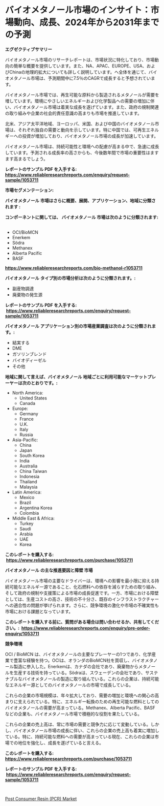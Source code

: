 <p><h1>バイオメタノール市場のインサイト：市場動向、成長、2024年から2031年までの予測</h1></p><p><strong>エグゼクティブサマリー</strong></p>
<p><p>バイオメタノール市場のリサーチレポートは、市場状況に特化しており、市場動向の簡単な概要を提供しています。また、NA、APAC、EUROPE、USA、およびChinaの地理的拡大についても詳しく説明しています。ヘ全体を通じて、バイオメタノール市場は、予測期間中に7.5％のCAGRで成長すると予想されています。</p><p>バイオメタノール市場では、再生可能な原料から製造されるメタノールが需要を増しています。環境にやさしいエネルギーおよび化学製品への需要の増加に伴い、バイオメタノール市場は着実な成長を遂げています。また、政府の規制関連の取り組みや企業の社会的責任意識の高まりも市場を推進しています。</p><p>北米、アジア太平洋地域、ヨーロッパ、米国、および中国のバイオメタノール市場は、それぞれ独自の需要と動向を示しています。特に中国では、可再生エネルギーへの投資が増加しており、バイオメタノール市場の成長が加速しています。</p><p>バイオメタノール市場は、持続可能性と環境への配慮が高まる中で、急速に成長しています。予測される成長率の高さからも、今後数年間で市場の重要性はますます高まるでしょう。</p></p>
<p><strong>レポートのサンプル PDF を入手する: <a href="https://www.reliableresearchreports.com/enquiry/request-sample/1053711">https://www.reliableresearchreports.com/enquiry/request-sample/1053711</a></strong></p>
<p><strong>市場セグメンテーション:</strong></p>
<p><strong> バイオメタノール 市場はさらに概要、展開、アプリケーション、地域に分類されます :</strong></p>
<p><strong>コンポーネントに関しては、 バイオメタノール 市場は次のように分類されます: &nbsp;</strong></p>
<p><ul><li>OCI/BioMCN</li><li>Enerkem</li><li>Södra</li><li>Methanex</li><li>Alberta Pacific</li><li>BASF</li></ul></p>
<p><strong><a href="https://www.reliableresearchreports.com/bio-methanol-r1053711">https://www.reliableresearchreports.com/bio-methanol-r1053711</a></strong></p>
<p><strong> バイオメタノール タイプ別の市場分析は次のように分類されます。:</strong></p>
<p><ul><li>副産物調達</li><li>廃棄物の発生源</li></ul></p>
<p><strong>レポートのサンプル PDF を入手する: &nbsp;<a href="https://www.reliableresearchreports.com/enquiry/request-sample/1053711">https://www.reliableresearchreports.com/enquiry/request-sample/1053711</a></strong></p>
<p><strong> バイオメタノール アプリケーション別の市場産業調査は次のように分類されます。:</strong></p>
<p><ul><li>結実する</li><li>DME</li><li>ガソリンブレンド</li><li>バイオディーゼル</li><li>その他</li></ul></p>
<p><strong>地域に関して言えば、バイオメタノール 地域ごとに利用可能なマーケットプレーヤーは次のとおりです。:</strong></p>
<p><ul>
    <li>
        North America:
        <ul>
            <li>United States</li>
            <li>Canada</li>
        </ul>
    </li>
    <li>
        Europe:
        <ul>
            <li>Germany</li>
            <li>France</li>
            <li>U.K.</li>
            <li>Italy</li>
            <li>Russia</li>
        </ul>
    </li>
    <li>
        Asia-Pacific:
        <ul>
            <li>China</li>
            <li>Japan</li>
            <li>South Korea</li>
            <li>India</li>
            <li>Australia</li>
            <li>China Taiwan</li>
            <li>Indonesia</li>
            <li>Thailand</li>
            <li>Malaysia</li>
        </ul>
    </li>
    <li>
        Latin America:
        <ul>
            <li>Mexico</li>
            <li>Brazil</li>
            <li>Argentina Korea</li>
            <li>Colombia</li>
        </ul>
    </li>
    <li>
        Middle East & Africa:
        <ul>
            <li>Turkey</li>
            <li>Saudi</li>
            <li>Arabia</li>
            <li>UAE</li>
            <li>Korea</li>
        </ul>
    </li>
    </ul></p>
<p><strong>このレポートを購入する: &nbsp;<a href="https://www.reliableresearchreports.com/purchase/1053711">https://www.reliableresearchreports.com/purchase/1053711</a></strong></p>
<p><strong>バイオメタノール の主な推進要因と障壁 市場</strong></p>
<p><p>バイオメタノール市場の主要なドライバーは、環境への影響を最小限に抑える持続可能なエネルギー源であること、化石燃料への依存を減らすための取り組み、そして政府の規制や支援策による市場の成長促進です。一方、市場における障壁としては、生産コストの高さ、技術の不十分さ、既存のインフラストラクチャーへの適合性の問題が挙げられます。さらに、競争環境の激化や市場の不確実性も市場における課題となっています。</p></p>
<p><strong>このレポートを購入する前に、質問がある場合は問い合わせるか、共有してください。:&nbsp; <a href="https://www.reliableresearchreports.com/enquiry/pre-order-enquiry/1053711">https://www.reliableresearchreports.com/enquiry/pre-order-enquiry/1053711</a></strong></p>
<p><strong>競争環境</strong></p>
<p><p>OCI / BioMCN は、バイオメタノールの主要なプレーヤーの1つであり、化学産業で豊富な経験を持つ。OCIは、オランダのBioMCN社を買収し、バイオメタノール製造に参入した。Enerkemは、カナダの会社であり、廃棄物からメタノールを生産する技術を持っている。Södraは、スウェーデンの会社であり、サステナブルなバイオメタノールの製造に取り組んでいる。これらの企業は、持続可能なエネルギー源としてのバイオメタノールの市場で成長している。</p><p>これらの企業の市場規模は、年々拡大しており、需要の増加と環境への関心の高まりに支えられている。特に、エネルギー転換のための再生可能な燃料としてのバイオメタノールの需要が高まっている。Methanex、Alberta Pacific、BASFなどの企業も、バイオメタノール市場で積極的な役割を果たしている。</p><p>これらの企業の売上高は、常に市場の需要と競争力に応じて変動している。しかし、バイオメタノール市場の成長に伴い、これらの企業の売上高も着実に増加している。特に、持続可能な燃料への需要が高まっている現在、これらの企業は市場での地位を強化し、成長を遂げていると言える。</p></p>
<p><strong>このレポートを購入する: &nbsp; <a href="https://www.reliableresearchreports.com/purchase/1053711">https://www.reliableresearchreports.com/purchase/1053711</a></strong></p>
<p><strong>レポートのサンプル PDF を入手する: &nbsp;<a href="https://www.reliableresearchreports.com/enquiry/request-sample/1053711">https://www.reliableresearchreports.com/enquiry/request-sample/1053711</a></strong><strong></strong></p>
<p>&nbsp;</p>
<p><p><a href="https://eight-handstand-8fb.notion.site/Post-Consumer-Resin-PCR-Market-Size-and-Market-Trends-Complete-Industry-Overview-2024-to-2031-0e163fe3ebbe4bd5bb8afa004fcf7e25">Post Consumer Resin (PCR) Market</a></p></p>